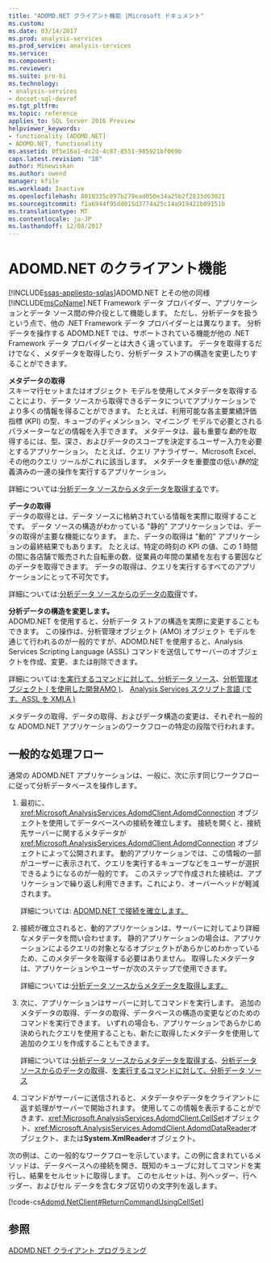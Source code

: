 ```yaml
---
title: "ADOMD.NET クライアント機能 |Microsoft ドキュメント"
ms.custom: 
ms.date: 03/14/2017
ms.prod: analysis-services
ms.prod_service: analysis-services
ms.service: 
ms.component: 
ms.reviewer: 
ms.suite: pro-bi
ms.technology:
- analysis-services
- docset-sql-devref
ms.tgt_pltfrm: 
ms.topic: reference
applies_to: SQL Server 2016 Preview
helpviewer_keywords:
- functionality [ADOMD.NET]
- ADOMD.NET, functionality
ms.assetid: 0f5e16a1-dc2d-4c87-8551-985921bf069b
caps.latest.revision: "18"
author: Minewiskan
ms.author: owend
manager: kfile
ms.workload: Inactive
ms.openlocfilehash: 8010335c897b279ead050e34a25b2f2833d63021
ms.sourcegitcommit: f1a6944f95dd015d3774a25c14a919421b09151b
ms.translationtype: MT
ms.contentlocale: ja-JP
ms.lasthandoff: 12/08/2017
---
```

# <a name="adomdnet-client-functionality"></a>ADOMD.NET のクライアント機能
[!INCLUDE[ssas-appliesto-sqlas](../../includes/ssas-appliesto-sqlas.md)]ADOMD.NET とその他の同様[!INCLUDE[msCoName](../../includes/msconame-md.md)].NET Framework データ プロバイダー、アプリケーションとデータ ソース間の仲介役として機能します。 ただし、分析データを扱うという点で、他の .NET Framework データ プロバイダーとは異なります。 分析データを操作する ADOMD.NET では、サポートされている機能が他の .NET Framework データ プロバイダーとは大きく違っています。 データを取得するだけでなく、メタデータを取得したり、分析データ ストアの構造を変更したりすることができます。  
  
 **メタデータの取得**  
 スキーマ行セットまたはオブジェクト モデルを使用してメタデータを取得することにより、データ ソースから取得できるデータについてアプリケーションでより多くの情報を得ることができます。 たとえば、利用可能な各主要業績評価指標 (KPI) の型、キューブのディメンション、マイニング モデルで必要とされるパラメーターなどの情報を入手できます。 メタデータは、最も重要な*動的*を取得するには、型、深さ、およびデータのスコープを決定するユーザー入力を必要とするアプリケーション。 たとえば、クエリ アナライザー、Microsoft Excel、その他のクエリ ツールがこれに該当します。 メタデータを重要度の低い*静的*定義済みの一連の操作を実行するアプリケーション。  
  
 詳細については:[分析データ ソースからメタデータを取得する](../../analysis-services/multidimensional-models-adomd-net-client/retrieving-metadata-from-an-analytical-data-source.md)です。  
  
 **データの取得**  
 データの取得とは、データ ソースに格納されている情報を実際に取得することです。 データ ソースの構造がわかっている "静的" アプリケーションでは、データの取得が主要な機能になります。 また、データの取得は "動的" アプリケーションの最終結果でもあります。 たとえば、特定の時刻の KPI の値、この 1 時間の間に各店舗で販売された自転車の数、従業員の年間の業績を左右する要因などのデータを取得できます。 データの取得は、クエリを実行するすべてのアプリケーションにとって不可欠です。  
  
 詳細については:[分析データ ソースからのデータの取得](../../analysis-services/multidimensional-models-adomd-net-client/retrieving-data-from-an-analytical-data-source.md)です。  
  
 **分析データの構造を変更します。**  
 ADOMD.NET を使用すると、分析データ ストアの構造を実際に変更することもできます。 この操作は、分析管理オブジェクト (AMO) オブジェクト モデルを通じて行われるのが一般的ですが、ADOMD.NET を使用すると、Analysis Services Scripting Language (ASSL) コマンドを送信してサーバーのオブジェクトを作成、変更、または削除できます。  
  
 詳細については:[を実行するコマンドに対して、分析データ ソース](../../analysis-services/multidimensional-models-adomd-net-client/executing-commands-against-an-analytical-data-source.md)、[分析管理オブジェクト &#40; を使用した開発AMO &#41;](../../analysis-services/multidimensional-models/analysis-management-objects/developing-with-analysis-management-objects-amo.md)、 [Analysis Services スクリプト言語 &#40;です。ASSL を XMLA &#41;](../../analysis-services/scripting/analysis-services-scripting-language-assl-for-xmla.md)  
  
 メタデータの取得、データの取得、およびデータ構造の変更は、それぞれ一般的な ADOMD.NET アプリケーションのワークフローの特定の段階で行われます。  
  
## <a name="typical-process-flow"></a>一般的な処理フロー  
 通常の ADOMD.NET アプリケーションは、一般に、次に示す同じワークフローに従って分析データベースを操作します。  
  
1.  最初に、<xref:Microsoft.AnalysisServices.AdomdClient.AdomdConnection> オブジェクトを使用してデータベースへの接続を確立します。 接続を開くと、接続先サーバーに関するメタデータが <xref:Microsoft.AnalysisServices.AdomdClient.AdomdConnection> オブジェクトによって公開されます。 動的アプリケーションでは、この情報の一部がユーザーに表示されて、クエリを実行するキューブなどをユーザーが選択できるようになるのが一般的です。 このステップで作成された接続は、アプリケーションで繰り返し利用できます。これにより、オーバーヘッドが軽減されます。  
  
     詳細については: [ADOMD.NET で接続を確立します。](../../analysis-services/multidimensional-models-adomd-net-client/connections-in-adomd-net.md)  
  
2.  接続が確立されると、動的アプリケーションは、サーバーに対してより詳細なメタデータを問い合わせます。 静的アプリケーションの場合は、アプリケーションによるクエリの対象となるオブジェクトがあらかじめわかっているため、このメタデータを取得する必要はありません。 取得したメタデータは、アプリケーションやユーザーが次のステップで使用できます。  
  
     詳細については:[分析データ ソースからメタデータを取得します。](../../analysis-services/multidimensional-models-adomd-net-client/retrieving-metadata-from-an-analytical-data-source.md)  
  
3.  次に、アプリケーションはサーバーに対してコマンドを実行します。 追加のメタデータの取得、データの取得、データベースの構造の変更などのためのコマンドを実行できます。 いずれの場合も、アプリケーションであらかじめ決められたクエリを使用することも、新たに取得したメタデータを使用して追加のクエリを作成することもできます。  
  
     詳細については:[分析データ ソースからメタデータを取得する](../../analysis-services/multidimensional-models-adomd-net-client/retrieving-metadata-from-an-analytical-data-source.md)、[分析データ ソースからのデータの取得](../../analysis-services/multidimensional-models-adomd-net-client/retrieving-data-from-an-analytical-data-source.md)、[を実行するコマンドに対して、分析データ ソース](../../analysis-services/multidimensional-models-adomd-net-client/executing-commands-against-an-analytical-data-source.md)  
  
4.  コマンドがサーバーに送信されると、メタデータやデータをクライアントに返す処理がサーバーで開始されます。 使用してこの情報を表示することができます、<xref:Microsoft.AnalysisServices.AdomdClient.CellSet>オブジェクト、<xref:Microsoft.AnalysisServices.AdomdClient.AdomdDataReader>オブジェクト、または**System.XmlReader**オブジェクト。  
  
 次の例は、この一般的なワークフローを示しています。この例に含まれているメソッドは、データベースへの接続を開き、既知のキューブに対してコマンドを実行し、結果をセルセットに取得します。 このセルセットは、列ヘッダー、行ヘッダー、およびセル データを含むタブ区切りの文字列を返します。  
  
 [!code-cs[Adomd.NetClient#ReturnCommandUsingCellSet](../../analysis-services/multidimensional-models-adomd-net-client/codesnippet/csharp/adomd-net-client-functio_1.cs)]  
  
## <a name="see-also"></a>参照  
 [ADOMD.NET クライアント プログラミング](../../analysis-services/multidimensional-models-adomd-net-client/adomd-net-client-programming.md)  
  
  
